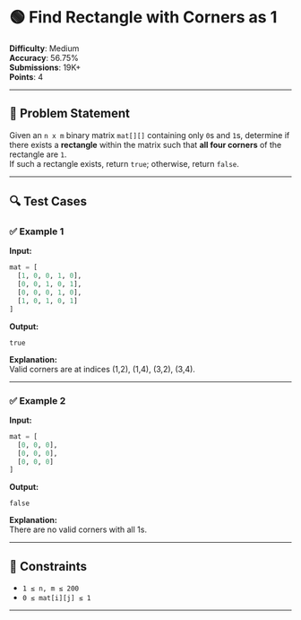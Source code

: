 
# 🟢 Find Rectangle with Corners as 1

**Difficulty**: Medium  
**Accuracy**: 56.75%  
**Submissions**: 19K+  
**Points**: 4

---

## 🧠 Problem Statement

Given an `n x m` binary matrix `mat[][]` containing only `0`s and `1`s, determine if there exists a **rectangle** within the matrix such that **all four corners** of the rectangle are `1`.  
If such a rectangle exists, return `true`; otherwise, return `false`.

---

## 🔍 Test Cases

### ✅ Example 1

**Input:**
```python
mat = [
  [1, 0, 0, 1, 0],
  [0, 0, 1, 0, 1],
  [0, 0, 0, 1, 0], 
  [1, 0, 1, 0, 1]
]
```

**Output:**
```
true
```

**Explanation:**  
Valid corners are at indices (1,2), (1,4), (3,2), (3,4).

---

### ✅ Example 2

**Input:**
```python
mat = [
  [0, 0, 0],
  [0, 0, 0],
  [0, 0, 0]
]
```

**Output:**
```
false
```

**Explanation:**  
There are no valid corners with all 1s.

---

## 📌 Constraints

- `1 ≤ n, m ≤ 200`  
- `0 ≤ mat[i][j] ≤ 1`

---
